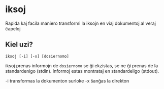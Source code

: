# iksoj

Rapida kaj facila maniero transformi la iksojn en viaj dokumentoj al veraj ĉapeloj

## Kiel uzi?

    iksoj [-i] [-x] [dosiernomo]

iksoj prenas informojn de `dosiernomo` se ĝi ekzistas, se ne ĝi prenas de la standardenigo (stdin). Informoj estas montrataj en standardeligo (stdout).

-i transformas la dokumenton surloke
-x ŝanĝas la direkton
